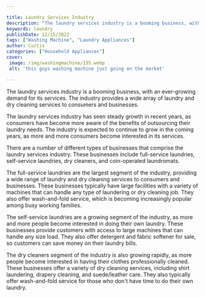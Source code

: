 ```yaml
---

title: Laundry Services Industry
description: "The laundry services industry is a booming business, with an ever-growing demand for its services. The industry provides a wide ar...see more"
keywords: laundry
publishDate: 12/15/2022
tags: ["Washing Machine", "Laundry Appliances"]
author: Curtis
categories: ["Household Appliances"]
cover: 
 image: /img/washingmachine/155.webp
 alt: 'this guys washing machine just going on the market'

---
```


The laundry services industry is a booming business, with an ever-growing demand for its services. The industry provides a wide array of laundry and dry cleaning services to consumers and businesses.

The laundry services industry has seen steady growth in recent years, as consumers have become more aware of the benefits of outsourcing their laundry needs. The industry is expected to continue to grow in the coming years, as more and more consumers become interested in its services.

There are a number of different types of businesses that comprise the laundry services industry. These businesses include full-service laundries, self-service laundries, dry cleaners, and coin-operated laundromats.

The full-service laundries are the largest segment of the industry, providing a wide range of laundry and dry cleaning services to consumers and businesses. These businesses typically have large facilities with a variety of machines that can handle any type of laundering or dry cleaning job. They also offer wash-and-fold service, which is becoming increasingly popular among busy working families.

The self-service laundries are a growing segment of the industry, as more and more people become interested in doing their own laundry. These businesses provide customers with access to large machines that can handle any size load. They also offer detergent and fabric softener for sale, so customers can save money on their laundry bills.

The dry cleaners segment of the industry is also growing rapidly, as more people become interested in having their clothes professionally cleaned. These businesses offer a variety of dry cleaning services, including shirt laundering, drapery cleaning, and suede/leather care. They also typically offer wash-and-fold service for those who don't have time to do their own laundry.

